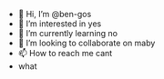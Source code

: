 - 👋 Hi, I’m @ben-gos
- 👀 I’m interested in yes
- 🌱 I’m currently learning no
- 💞️ I’m looking to collaborate on maby
- 📫 How to reach me cant
- what
  
<!---
ben-gos/ben-gos is a ✨ special ✨ repository because its `README.md` (this file) appears on your GitHub profile.
You can click the Preview link to take a look at your changes.
--->
